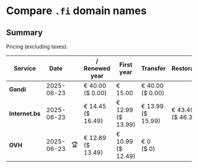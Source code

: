 # Compare `.fi` domain names

## Summary

Pricing (excluding taxes):

| Service | Date |  | / Renewed year | First year | Transfer | Restoration |
|--|--|--|--|--|--|--|
| **Gandi** | 2025-06-23 |  | € 40.00<br>($ 0.00) | € 15.00 | € 40.00<br>($ 0.00) |  |
| **Internet.bs** | 2025-06-23 |  | € 14.45<br>($ 16.49) | € 12.99<br>($ 13.99) | € 13.99<br>($ 15.99) | € 43.49<br>($ 46.35) |
| **OVH** | 2025-06-23 | 🏆 | € 12.89<br>($ 13.49) | € 10.99<br>($ 12.49) | € 0<br>($ 0) |  |
